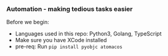 ### Automation - making tedious tasks easier

Before we begin:

* Languages used in this repo: Python3, Golang, TypeScript
* Make sure you have XCode installed
* pre-req: Run ``pip install pyobjc atomacos``
